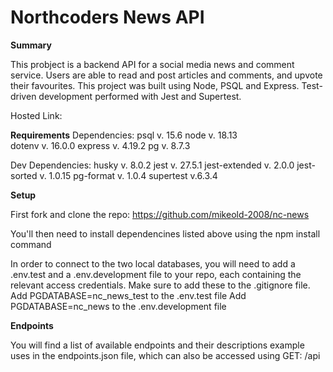 # Northcoders News API

**Summary**

This probject is a backend API for a social media news and comment service. Users are able to read and post articles and comments, and upvote their favourites. This project was built using Node, PSQL and Express. Test-driven development performed with Jest and Supertest.

Hosted Link:

**Requirements**
Dependencies:
psql v. 15.6
node v. 18.13    
dotenv v. 16.0.0
express v. 4.19.2
pg v. 8.7.3

Dev Dependencies:
husky v. 8.0.2
jest v. 27.5.1
jest-extended v. 2.0.0
jest-sorted v. 1.0.15
pg-format v. 1.0.4
supertest v.6.3.4


**Setup**

First fork and clone the repo: https://github.com/mikeold-2008/nc-news

You'll then need to install dependencines listed above using the npm install command

In order to connect to the two local databases, you will need to add a .env.test and a .env.development file to your repo, each containing the relevant access credentials. Make sure to add these to the .gitignore file.
Add PGDATABASE=nc_news_test to the .env.test file
Add PGDATABASE=nc_news to the .env.development file



**Endpoints**

You will find a list of available endpoints and their descriptions example uses in the endpoints.json file, which can also be accessed using GET: /api